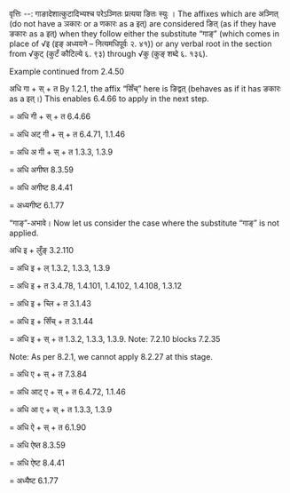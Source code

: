 

वृत्तिः --: गाङादेशात्कुटादिभ्यश्च परेऽञ्णितः प्रत्यया ङितः स्युः । The affixes which are अञ्णित् (do not have a ञकारः or a णकारः as a इत्) are considered ङित् (as if they have ङकारः as a इत्) when they follow either the substitute “गाङ्” (which comes in place of √इ (इङ् अध्ययने – नित्यमधिपूर्वः २. ४१)) or any verbal root in the section from √कुट् (कुटँ कौटिल्ये ६. ९३) through √कु (कुङ् शब्दे ६. १३६).


Example continued from 2.4.50


अधि गा + स् + त By 1.2.1, the affix “सिँच्” here is ङिद्वत् (behaves as if it has ङकारः as a इत्।) This enables 6.4.66 to apply in the next step.

= अधि गी + स् + त 6.4.66

= अधि अट् गी + स् + त 6.4.71, 1.1.46

= अधि अ गी + स् + त 1.3.3, 1.3.9

= अधि अगीष्त 8.3.59

= अधि अगीष्ट 8.4.41

= अध्यगीष्ट 6.1.77


“गाङ्”-अभावे। Now let us consider the case where the substitute “गाङ्” is not applied.

अधि इ + लुँङ् 3.2.110

= अधि इ + ल् 1.3.2, 1.3.3, 1.3.9

= अधि इ + त 3.4.78, 1.4.101, 1.4.102, 1.4.108, 1.3.12

= अधि इ + च्लि + त 3.1.43

= अधि इ + सिँच् + त 3.1.44

= अधि इ + स् + त 1.3.2, 1.3.3, 1.3.9. Note: 7.2.10 blocks 7.2.35

Note: As per 8.2.1, we cannot apply 8.2.27 at this stage.

= अधि ए + स् + त 7.3.84

= अधि आट् ए + स् + त 6.4.72, 1.1.46

= अधि आ ए + स् + त 1.3.3, 1.3.9

= अधि ऐ + स् + त 6.1.90

= अधि ऐष्त 8.3.59

= अधि ऐष्ट 8.4.41

= अध्यैष्ट 6.1.77

